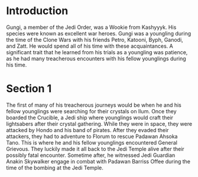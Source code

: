 # Introduction
Gungi, a member of the Jedi Order, was a Wookie from Kashyyyk.
His species were known as excellent war heroes.
Gungi was a youngling during the time of the Clone Wars with his friends Petro, Katooni, Byph, Ganodi, and Zatt.
He would spend all of his time with these acquaintances.
A significant trait that he learned from his trials as a youngling was patience, as he had many treacherous encounters with his fellow younglings during his time.

# Section 1
The first of many of his treacherous journeys would be when he and his fellow younglings were searching for their crystals on Ilum.
Once they boarded the Crucible, a Jedi ship where younglings would craft their lightsabers after their crystal gathering.
While they were in space, they were attacked by Hondo and his band of pirates.
After they evaded their attackers, they had to adventure to Florum to rescue Padawan Ahsoka Tano.
This is where he and his fellow younglings encountered General Grievous.
They luckily made it all back to the Jedi Temple alive after their possibly fatal encounter.
Sometime after, he witnessed Jedi Guardian Anakin Skywalker engage in combat with Padawan Barriss Offee during the time of the bombing at the Jedi Temple.